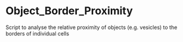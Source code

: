 # Object_Border_Proximity
Script to analyse the relative proximity of objects (e.g. vesicles) to the borders of individual cells
